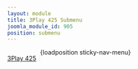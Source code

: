 ```yaml
---
layout: module
title: 3Play 425 Submenu
joomla_module_id: 905
position: submenu
---
```

<p style="float: left;"><a href="/3play/425" style="padding-right: 8px; border-right: 1px solid #eeeeef;">3Play 425</a></p>
{loadposition sticky-nav-menu}

